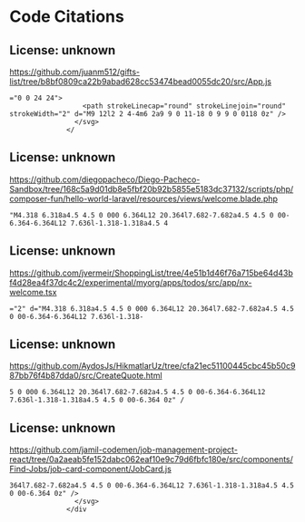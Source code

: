 # Code Citations

## License: unknown
https://github.com/juanm512/gifts-list/tree/b8bf0809ca22b9abad628cc53474bead0055dc20/src/App.js

```
="0 0 24 24">
                  <path strokeLinecap="round" strokeLinejoin="round" strokeWidth="2" d="M9 12l2 2 4-4m6 2a9 9 0 11-18 0 9 9 0 0118 0z" />
                </svg>
              </
```


## License: unknown
https://github.com/diegopacheco/Diego-Pacheco-Sandbox/tree/168c5a9d01db8e5fbf20b92b5855e5183dc37132/scripts/php/composer-fun/hello-world-laravel/resources/views/welcome.blade.php

```
"M4.318 6.318a4.5 4.5 0 000 6.364L12 20.364l7.682-7.682a4.5 4.5 0 00-6.364-6.364L12 7.636l-1.318-1.318a4.5 4
```


## License: unknown
https://github.com/jvermeir/ShoppingList/tree/4e51b1d46f76a715be64d43bf4d28ea4f37dc4c2/experimental/myorg/apps/todos/src/app/nx-welcome.tsx

```
="2" d="M4.318 6.318a4.5 4.5 0 000 6.364L12 20.364l7.682-7.682a4.5 4.5 0 00-6.364-6.364L12 7.636l-1.318-
```


## License: unknown
https://github.com/AydosJs/HikmatlarUz/tree/cfa21ec51100445cbc45b50c987bb76f4b87dda0/src/CreateQuote.html

```
5 0 000 6.364L12 20.364l7.682-7.682a4.5 4.5 0 00-6.364-6.364L12 7.636l-1.318-1.318a4.5 4.5 0 00-6.364 0z" /
```


## License: unknown
https://github.com/jamil-codemen/job-management-project-react/tree/0a2aeab5fe152dabc062eaf10e9c79d6fbfc180e/src/components/Find-Jobs/job-card-component/JobCard.js

```
364l7.682-7.682a4.5 4.5 0 00-6.364-6.364L12 7.636l-1.318-1.318a4.5 4.5 0 00-6.364 0z" />
                </svg>
              </div
```

